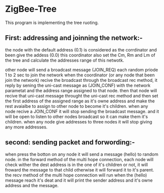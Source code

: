 # ZigBee-Tree

This program is implementing the tree ruoting.

First: addressing and joinning the network:-
---------------------------------------------
the node with the default address (0.1) is considered as the corrdinator and been give the addess (0.0)
this coordinator also set the Cm, Rm and Lm of the tree and calculate the addresses range of this netwotk.

other node will send a broadcast message (JOIN_REQ) each random priode 1 to 2 sec to join the network
when the coordinator (or any node that been join the network) recive the broadcast through the broadcast rec method, it reply by sening the uni-cast message as (JOIN_CONF) with the network parametat and the address range assigned to that node.
then that node will recive that uni-cast message throught the uni-cast rec method and then set the first address of the assigned range as it's owne address and make the rest avaialbe to assign to other node to become it's children.
when any node recive a JOIN_CONF it will stop sending the broadcast message. and it will be open to listen to other nodes broadcast so it can make them it's children.
when any node give addresses to three nodes it will stop giving any more addresses.

second: sending packet and forwording:-
---------------------------------------
when press the botton on any node it will send a message (hello) to random node.
in the forward method of the multi hope connection, each node will check wither the dest address is in the one of it's children or not, it will froward the message to that child otherwise it will forward it to it's parent.
the recv method of the multi hope connection will run when the (hello) message reach it's deat and it will print the sender address and it's owne address and the message.
